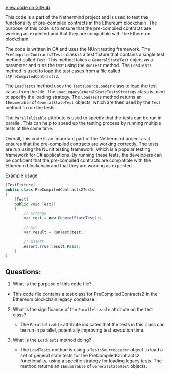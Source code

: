 [View code on GitHub](https://github.com/NethermindEth/nethermind/src/Nethermind/Ethereum.Blockchain.Legacy.Test/PreCompiledContracts2Tests.cs)

This code is a part of the Nethermind project and is used to test the functionality of pre-compiled contracts in the Ethereum blockchain. The purpose of this code is to ensure that the pre-compiled contracts are working as expected and that they are compatible with the Ethereum blockchain. 

The code is written in C# and uses the NUnit testing framework. The `PreCompiledContracts2Tests` class is a test fixture that contains a single test method called `Test`. This method takes a `GeneralStateTest` object as a parameter and runs the test using the `RunTest` method. The `LoadTests` method is used to load the test cases from a file called `stPreCompiledContracts2`. 

The `LoadTests` method uses the `TestsSourceLoader` class to load the test cases from the file. The `LoadLegacyGeneralStateTestsStrategy` class is used to specify the loading strategy. The `LoadTests` method returns an `IEnumerable` of `GeneralStateTest` objects, which are then used by the `Test` method to run the tests. 

The `Parallelizable` attribute is used to specify that the tests can be run in parallel. This can help to speed up the testing process by running multiple tests at the same time. 

Overall, this code is an important part of the Nethermind project as it ensures that the pre-compiled contracts are working correctly. The tests are run using the NUnit testing framework, which is a popular testing framework for C# applications. By running these tests, the developers can be confident that the pre-compiled contracts are compatible with the Ethereum blockchain and that they are working as expected. 

Example usage:

```csharp
[TestFixture]
public class PreCompiledContracts2Tests
{
    [Test]
    public void Test()
    {
        // Arrange
        var test = new GeneralStateTest();

        // Act
        var result = RunTest(test);

        // Assert
        Assert.True(result.Pass);
    }
}
```
## Questions: 
 1. What is the purpose of this code file?
   - This code file contains a test class for PreCompiledContracts2 in the Ethereum blockchain legacy codebase.

2. What is the significance of the `Parallelizable` attribute on the test class?
   - The `Parallelizable` attribute indicates that the tests in this class can be run in parallel, potentially improving test execution time.

3. What is the `LoadTests` method doing?
   - The `LoadTests` method is using a `TestsSourceLoader` object to load a set of general state tests for the PreCompiledContracts2 functionality, using a specific strategy for loading legacy tests. The method returns an `IEnumerable` of `GeneralStateTest` objects.